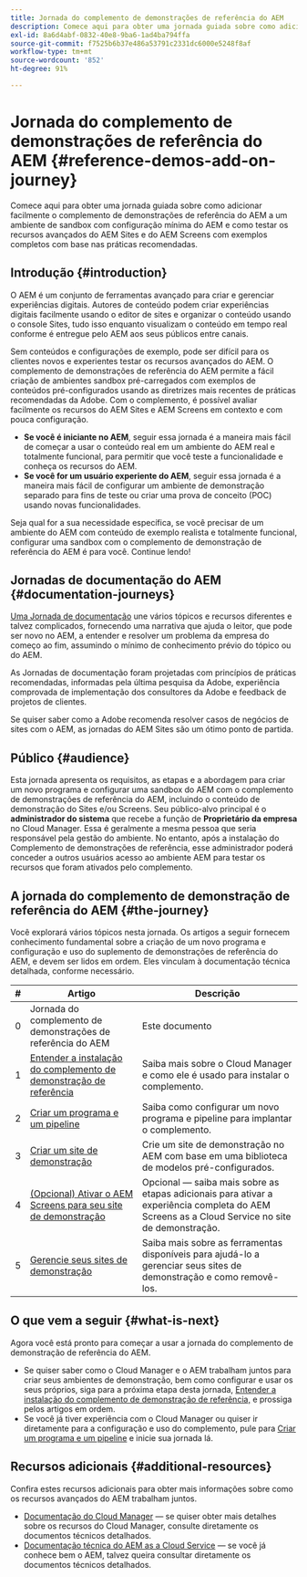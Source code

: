 ```yaml
---
title: Jornada do complemento de demonstrações de referência do AEM
description: Comece aqui para obter uma jornada guiada sobre como adicionar facilmente o complemento de demonstrações de referência do AEM a um ambiente de sandbox com configuração mínima do AEM e sobre poder testar os recursos avançados do AEM com exemplos completos com base nas práticas recomendadas.
exl-id: 8a6d4abf-0832-40e8-9ba6-1ad4ba794ffa
source-git-commit: f7525b6b37e486a53791c2331dc6000e5248f8af
workflow-type: tm+mt
source-wordcount: '852'
ht-degree: 91%

---
```


# Jornada do complemento de demonstrações de referência do AEM {#reference-demos-add-on-journey}

Comece aqui para obter uma jornada guiada sobre como adicionar facilmente o complemento de demonstrações de referência do AEM a um ambiente de sandbox com configuração mínima do AEM e como testar os recursos avançados do AEM Sites e do AEM Screens com exemplos completos com base nas práticas recomendadas.

## Introdução {#introduction}

O AEM é um conjunto de ferramentas avançado para criar e gerenciar experiências digitais. Autores de conteúdo podem criar experiências digitais facilmente usando o editor de sites e organizar o conteúdo usando o console Sites, tudo isso enquanto visualizam o conteúdo em tempo real conforme é entregue pelo AEM aos seus públicos entre canais.

Sem conteúdos e configurações de exemplo, pode ser difícil para os clientes novos e experientes testar os recursos avançados do AEM. O complemento de demonstrações de referência do AEM permite a fácil criação de ambientes sandbox pré-carregados com exemplos de conteúdos pré-configurados usando as diretrizes mais recentes de práticas recomendadas da Adobe. Com o complemento, é possível avaliar facilmente os recursos do AEM Sites e AEM Screens em contexto e com pouca configuração.

* **Se você é iniciante no AEM**, seguir essa jornada é a maneira mais fácil de começar a usar o conteúdo real em um ambiente do AEM real e totalmente funcional, para permitir que você teste a funcionalidade e conheça os recursos do AEM.
* **Se você for um usuário experiente do AEM**, seguir essa jornada é a maneira mais fácil de configurar um ambiente de demonstração separado para fins de teste ou criar uma prova de conceito (POC) usando novas funcionalidades.

Seja qual for a sua necessidade específica, se você precisar de um ambiente do AEM com conteúdo de exemplo realista e totalmente funcional, configurar uma sandbox com o complemento de demonstração de referência do AEM é para você. Continue lendo!

## Jornadas de documentação do AEM {#documentation-journeys}

[Uma Jornada de documentação](/help/journey-documentation/documentation-journeys.md) une vários tópicos e recursos diferentes e talvez complicados, fornecendo uma narrativa que ajuda o leitor, que pode ser novo no AEM, a entender e resolver um problema da empresa do começo ao fim, assumindo o mínimo de conhecimento prévio do tópico ou do AEM.

As Jornadas de documentação foram projetadas com princípios de práticas recomendadas, informadas pela última pesquisa da Adobe, experiência comprovada de implementação dos consultores da Adobe e feedback de projetos de clientes.

Se quiser saber como a Adobe recomenda resolver casos de negócios de sites com o AEM, as jornadas do AEM Sites são um ótimo ponto de partida.

## Público {#audience}

Esta jornada apresenta os requisitos, as etapas e a abordagem para criar um novo programa e configurar uma sandbox do AEM com o complemento de demonstrações de referência do AEM, incluindo o conteúdo de demonstração do Sites e/ou Screens. Seu público-alvo principal é o **administrador do sistema** que recebe a função de **Proprietário da empresa** no Cloud Manager. Essa é geralmente a mesma pessoa que seria responsável pela gestão do ambiente. No entanto, após a instalação do Complemento de demonstrações de referência, esse administrador poderá conceder a outros usuários acesso ao ambiente AEM para testar os recursos que foram ativados pelo complemento.

## A jornada do complemento de demonstração de referência do AEM {#the-journey}

Você explorará vários tópicos nesta jornada. Os artigos a seguir fornecem conhecimento fundamental sobre a criação de um novo programa e configuração e uso do suplemento de demonstrações de referência do AEM, e devem ser lidos em ordem. Eles vinculam à documentação técnica detalhada, conforme necessário.

| # | Artigo | Descrição |
|---|---|---|
| 0 | Jornada do complemento de demonstrações de referência do AEM | Este documento |
| 1 | [Entender a instalação do complemento de demonstração de referência](installation.md) | Saiba mais sobre o Cloud Manager e como ele é usado para instalar o complemento. |
| 2 | [Criar um programa e um pipeline](create-program.md) | Saiba como configurar um novo programa e pipeline para implantar o complemento. |
| 3 | [Criar um site de demonstração](create-site.md) | Crie um site de demonstração no AEM com base em uma biblioteca de modelos pré-configurados. |
| 4 | [(Opcional) Ativar o AEM Screens para seu site de demonstração](screens.md) | Opcional — saiba mais sobre as etapas adicionais para ativar a experiência completa do AEM Screens as a Cloud Service no site de demonstração. |
| 5 | [Gerencie seus sites de demonstração](manage.md) | Saiba mais sobre as ferramentas disponíveis para ajudá-lo a gerenciar seus sites de demonstração e como removê-los. |

## O que vem a seguir {#what-is-next}

Agora você está pronto para começar a usar a jornada do complemento de demonstração de referência do AEM.

* Se quiser saber como o Cloud Manager e o AEM trabalham juntos para criar seus ambientes de demonstração, bem como configurar e usar os seus próprios, siga para a próxima etapa desta jornada, [Entender a instalação do complemento de demonstração de referência,](installation.md) e prossiga pelos artigos em ordem.
* Se você já tiver experiência com o Cloud Manager ou quiser ir diretamente para a configuração e uso do complemento, pule para [Criar um programa e um pipeline](create-program.md) e inicie sua jornada lá.

## Recursos adicionais {#additional-resources}

Confira estes recursos adicionais para obter mais informações sobre como os recursos avançados do AEM trabalham juntos.

* [Documentação do Cloud Manager](https://experienceleague.adobe.com/docs/experience-manager-cloud-service/onboarding/onboarding-concepts/cloud-manager-introduction.html?lang=pt-BR) — se quiser obter mais detalhes sobre os recursos do Cloud Manager, consulte diretamente os documentos técnicos detalhados.
* [Documentação técnica do AEM as a Cloud Service](https://experienceleague.adobe.com/docs/experience-manager-cloud-service.html?lang=pt-BR) — se você já conhece bem o AEM, talvez queira consultar diretamente os documentos técnicos detalhados.

